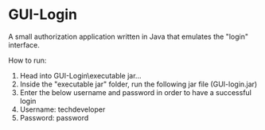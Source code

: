 # GUI-Login

 A small authorization application written in Java that emulates the "login" interface.
 
 How to run:
  1) Head into GUI-Login\executable jar\...
  2) Inside the "executable jar" folder, run the following jar file (GUI-login.jar)
  3) Enter the below username and password in order to have a successful login
  4) Username: techdeveloper
  5) Password: password
